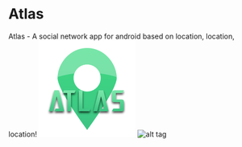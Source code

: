 # Atlas
Atlas - A social network app for android based on location, location, location!
![alt tag](https://github.com/Gimbergsson/Atlas/blob/master/app/src/main/res/mipmap-xxxhdpi/ic_launcher.png)
![alt tag](https://www.android.com/static/img/logos-2x/android-wordmark-8EC047.png)
